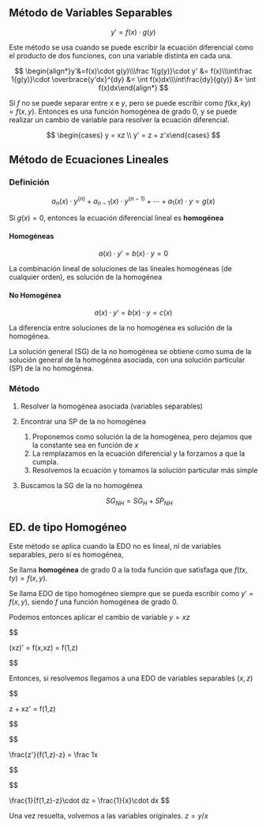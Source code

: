 ## Método de Variables Separables

$$
y' = f(x)\cdot g(y)
$$

Este método se usa cuando se puede escribir la ecuación diferencial como el producto de dos funciones, con una variable distinta en cada una.

$$
\begin{align*}y'&=f(x)\cdot g(y)\\\frac 1{g(y)}\cdot y' &= f(x)\\\int\frac 1{g(y)}\cdot \overbrace{y'dx}^{dy} &= \int f(x)dx\\\int\frac{dy}{g(y)} &= \int f(x)dx\end{align*}
$$

Si $f$ no se puede separar entre $x$ e $y$, pero se puede escribir como $f(kx,ky) = f(x,y)$. Entonces es una función homogénea de grado $0$, y se puede realizar un cambio de variable para resolver la ecuación diferencial.

$$
\begin{cases} y = xz \\ y' = z + z'x\end{cases}
$$

## Método de Ecuaciones Lineales

### Definición

$$
a_n(x) \cdot y^{(n)} + a_{n-1}(x) \cdot y^{(n-1)} + \cdots + a_1(x) \cdot y= g(x)
$$

Si $g(x) = 0$, entonces la ecuación diferencial lineal es **homogénea**

#### Homogéneas

$$
a(x)\cdot y' = b(x) \cdot y = 0
$$

La combinación lineal de soluciones de las lineales homogéneas (de cualquier orden), es solución de la homogénea

#### No Homogénea

$$
a(x)\cdot y' = b(x) \cdot y = c(x)
$$

La diferencia entre soluciones de la no homogénea es solución de la homogénea.

La solución general (SG) de la no homogénea se obtiene como suma de la solución general de la homogénea asociada, con una solución particular (SP) de la no homogénea.

### Método

1. Resolver la homogénea asociada (variables separables)
2. Encontrar una SP de la no homogénea
	1. Proponemos como solución la de la homogénea, pero dejamos que la constante sea en función de $x$
	2. La remplazamos en la ecuación diferencial y la forzamos a que la cumpla.
	3. Resolvemos la ecuación y tomamos la solución particular más simple
3. Buscamos la SG de la no homogénea

	$$
	SG_{NH} = SG_{H} + SP_{NH}
	$$

## ED. de tipo Homogéneo

Este método se aplica cuando la EDO no es lineal, ni de variables separables, pero sí es homogénea,

Se llama **homogénea** de grado $0$ a la toda función que satisfaga que $f(tx,ty) = f(x,y)$.

Se llama EDO de tipo homogéneo siempre que se pueda escribir como $y' = f(x,y)$, siendo $f$ una función homogénea de grado 0.

Podemos entonces aplicar el cambio de variable $y = xz$

$$

(xz)' = f(x,xz) = f(1,z)

$$

Entonces, si resolvemos llegamos a una EDO de variables separables ($x,z$)

$$

z + xz' = f(1,z)

$$

$$

\frac{z'}{f(1,z)-z} = \frac 1x

$$

$$

\frac{1}{f(1,z)-z}\cdot dz = \frac{1}{x}\cdot dx
$$

Una vez resuelta, volvemos a las variables originales. $z = y/x$
